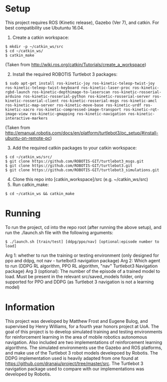 # Setup

This project requires ROS (Kinetic release), Gazebo (Ver 7), and catkin. For best compatibility use Ubutuntu 16.04.

1.  Create a catkin workspace:

```
$ mkdir -p ~/catkin_ws/src
$ cd ~/catkin_ws/
$ catkin_make
```
(Taken from http://wiki.ros.org/catkin/Tutorials/create_a_workspace)

2.  Install the required ROBOTIS Turtlebot 3 packages:

```
$ sudo apt-get install ros-kinetic-joy ros-kinetic-teleop-twist-joy ros-kinetic-teleop-twist-keyboard ros-kinetic-laser-proc ros-kinetic-rgbd-launch ros-kinetic-depthimage-to-laserscan ros-kinetic-rosserial-arduino ros-kinetic-rosserial-python ros-kinetic-rosserial-server ros-kinetic-rosserial-client ros-kinetic-rosserial-msgs ros-kinetic-amcl ros-kinetic-map-server ros-kinetic-move-base ros-kinetic-urdf ros-kinetic-xacro ros-kinetic-compressed-image-transport ros-kinetic-rqt-image-view ros-kinetic-gmapping ros-kinetic-navigation ros-kinetic-interactive-markers
```

(Taken from http://emanual.robotis.com/docs/en/platform/turtlebot3/pc_setup/#install-ubuntu-on-remote-pc)

3.  Add the required catkin packages to your catkin workspace:
```
$ cd ~/catkin_ws/src/
$ git clone https://github.com/ROBOTIS-GIT/turtlebot3_msgs.git
$ git clone https://github.com/ROBOTIS-GIT/turtlebot3.git
$ git clone https://github.com/ROBOTIS-GIT/turtlebot3_simulations.git
```

4.  Clone this repo into [catkin_workspace]/src (e.g. ~/catkin_ws/src)
5.  Run catkin_make:
```
$ cd ~/catkin_ws && catkin_make
```

# Running

To run the project, cd into the repo root (after running the above setup), and run the ./launch.sh file with the following arguments:

```
$ ./launch.sh [train/test] [ddpg/ppo/nav] [optional:episode number to load]
```
Arg 1:  whether to run the training or testing environment (only designed for ppo and ddpg, not nav - turtelbot3 navigation package)
Arg 2:  Which agent to run (DDPG RL algorithm, PPO RL algorithm, "nav" Turtlebot3 Navigation package)
Arg 3 (optional): The number of the episode of a trained model to load. Must be present in the relevant src/saved_models folder, only supported for PPO and DDPG (as Turtlebot 3 navigation is not a learning model)

# Information

This project was developed by Matthew Frost and Eugene Bulog, and supervised by Henry Williams, for a fourth year honors project at UoA. The goal of this project is to develop simulated training and testing environments for reinforcement learning in the area of mobile robotics autonomous navigation. Also included are two implementations of reinforcement learning algorithms. The simulated environments use the Gazebo and ROS platforms, and make use of the Turtlebot 3 robot models develepoed by Robotis. The DDPG implementation used is heavily adapted from one found at https://github.com/dranaju/project/tree/master/src. The Turtlebot 3 navigation package used to compare with our implementations was developed by Robotis.




